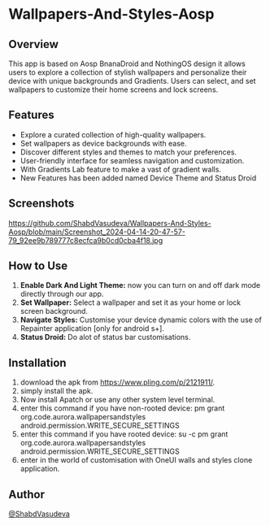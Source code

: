 # Wallpapers-And-Styles-Aosp
## Overview
This app is based on Aosp BnanaDroid and NothingOS design it allows users to explore a collection of stylish wallpapers and personalize their device with unique backgrounds and Gradients. Users can select, and set wallpapers to customize their home screens and lock screens.

## Features
- Explore a curated collection of high-quality wallpapers.
- Set wallpapers as device backgrounds with ease.
- Discover different styles and themes to match your preferences.
- User-friendly interface for seamless navigation and customization.
- With Gradients Lab feature to make a vast of gradient walls.
- New Features has been added named Device Theme and Status Droid

## Screenshots
https://github.com/ShabdVasudeva/Wallpapers-And-Styles-Aosp/blob/main/Screenshot_2024-04-14-20-47-57-79_92ee9b789777c8ecfca9b0cd0cba4f18.jpg

## How to Use
1. **Enable Dark And Light Theme:** now you can turn on and off dark mode directly through our app.
2. **Set Wallpaper:** Select a wallpaper and set it as your home or lock screen background.
3. **Navigate Styles:** Customise your device dynamic colors with the use of Repainter application [only for android s+].
4. **Status Droid:** Do alot of status bar customisations.

## Installation
1. download the apk from https://www.pling.com/p/2121911/.
2. simply install the apk.
3. Now install Apatch or use any other system level terminal.
4. enter this command if you have non-rooted device: pm grant org.code.aurora.wallpapersandstyles android.permission.WRITE_SECURE_SETTINGS
5. enter this command if you have rooted device: su -c pm grant org.code.aurora.wallpapersandstyles android.permission.WRITE_SECURE_SETTINGS
6. enter in the world of customisation with OneUI walls and styles clone application.

## Author
[@ShabdVasudeva](https://github.com/ShabdVasudeva)

